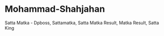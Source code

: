 # Mohammad-Shahjahan
Satta Matka - Dpboss, Sattamatka, Satta Matka Result, Matka Result, Satta King
